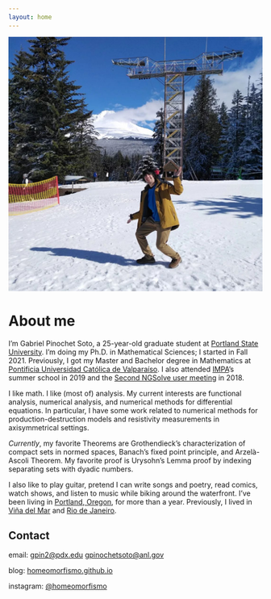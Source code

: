 ```yaml
---
layout: home
---
```


![Skibowl Mount Hood](assets/pic1.png "Me at Skibowl Mount Hood")

# About me

I’m Gabriel Pinochet Soto, a 25-year-old graduate student at [Portland State University](https://www.pdx.edu/).
I’m doing my Ph.D. in Mathematical Sciences; I started in Fall 2021.
Previously, I got my Master and Bachelor degree in Mathematics at [Pontificia Universidad Católica de Valparaíso](https://pucv.cl/).
I also attended [IMPA](https://impa.br/)’s summer school in 2019 and the [Second NGSolve user meeting](https://ngsolve.org/news/2nd-ngsolve-user-meeting) in  2018.

I like math. I like (most of) analysis. My current interests are functional analysis, numerical analysis, and numerical methods for differential equations. In particular, I have some work related to numerical methods for production-destruction models and resistivity measurements in axisymmetrical settings.

*Currently*, my favorite Theorems are Grothendieck’s characterization of compact sets in normed spaces, Banach’s fixed point principle, and Arzelà-Ascoli Theorem. My favorite proof is Urysohn’s Lemma proof by indexing separating sets with dyadic numbers.

I also like to play guitar, pretend I can write songs and poetry, read comics, watch shows, and listen to music while biking around the waterfront. I’ve been living in [Portland, Oregon](https://www.portland.gov/), for more than a year. Previously, I lived in [Viña del Mar](https://www.chile.travel/en/where-to-go/destination/vina-del-mar/) and [Rio de Janeiro](https://www.riodejaneiro.com/).

## Contact

email: [gpin2@pdx.edu](mailto:gpin2@pdx.edu) [gpinochetsoto@anl.gov](mailto:gpinochetsoto@anl.gov)

blog: [homeomorfismo.github.io](https://homeomorfismo.github.io/)

instagram: [@homeomorfismo](https://www.instagram.com/homeomorfismo/)
